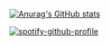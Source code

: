 [![Anurag's GitHub stats]([github-readme-stats-two-gold-42.vercel.app](https://github-readme-stats.vercel.app)/api?username=wardenslayer&show_icons=true&theme=onedark)](https://github.com/anuraghazra/github-readme-stats)

[![spotify-github-profile](https://spotify-github-profile.vercel.app/api/view?uid=1216104368&cover_image=true&theme=natemoo-re&show_offline=true&background_color=000000&interchange=true&bar_color=53b14f&bar_color_cover=true)](https://spotify-github-profile.vercel.app/api/view?uid=1216104368&redirect=true)
